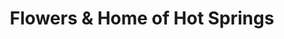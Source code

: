---
title: "Flowers & Home of Hot Springs"
url: /hot-springs/flowers-and-home-of-hot-springs/
shop: florist
---